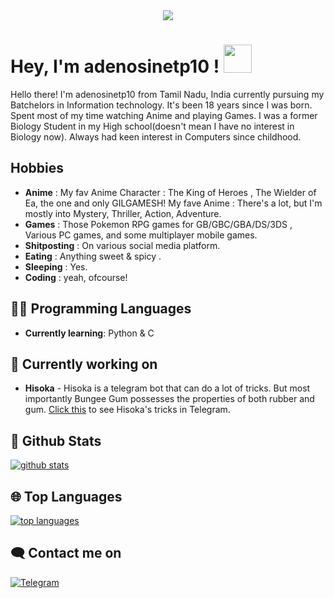 <div align="center">
    <img src="https://telegra.ph/file/155c176cf362ce729ceb1.jpg">
</div>

# Hey, I'm adenosinetp10 ! <img src="https://raw.githubusercontent.com/MartinHeinz/MartinHeinz/master/wave.gif" width="45px">

Hello there! I'm adenosinetp10 from Tamil Nadu, India currently pursuing my Batchelors in Information technology. It's been 18 years since I was born. Spent most of my time watching Anime and playing Games. I was a former Biology Student in my High school(doesn't mean I have no interest in Biology now). Always had keen interest in Computers since childhood.

## Hobbies

- **Anime** : My fav Anime Character : The King of Heroes , The Wielder of Ea, the one and only GILGAMESH! My fave Anime : There's a lot, but I'm mostly into Mystery, Thriller, Action, Adventure.
- **Games** : Those Pokemon RPG games for GB/GBC/GBA/DS/3DS , Various PC games, and some multiplayer mobile games.
- **Shitposting** : On various social media platform.
- **Eating** : Anything sweet & spicy .
- **Sleeping** : Yes.
- **Coding** : yeah, ofcourse!

## 👩‍💻 Programming Languages

- **Currently learning**: Python & C

## 🔭 Currently working on
- **Hisoka** - Hisoka is a telegram bot that can do a lot of tricks. But most importantly Bungee Gum possesses the properties of both rubber and gum. [Click this](https://t.me/hisokaDankBot) to see Hisoka's tricks in Telegram.

##  🐙 **Github Stats**

[![github stats](https://github-readme-stats.vercel.app/api?username=adenosinetp10&show_icons=true&theme=radical)](https://github.com/adenosinetp10)

## 🌐 **Top Languages**

[![top languages](https://github-readme-stats.vercel.app/api/top-langs/?username=adenosinetp10&show_icons=true&theme=radical&layout=compact)](https://github.com/adenosinetp10)
   

## 🗨️ Contact me on


[![Telegram](https://img.shields.io/badge/telegram-1b77FF.svg?style=for-the-badge&logo=telegram)](https://t.me/ATPnull)

